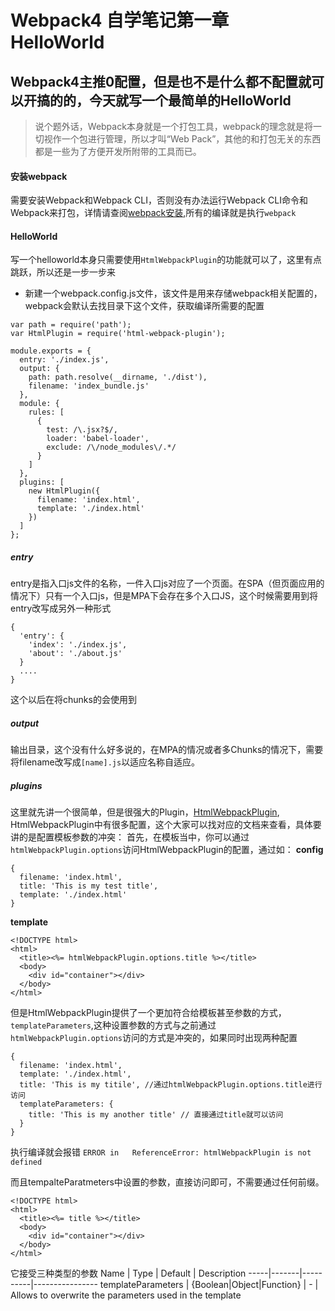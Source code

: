# Webpack4 自学笔记第一章 HelloWorld

## Webpack4主推0配置，但是也不是什么都不配置就可以开搞的的，今天就写一个最简单的HelloWorld
> 说个题外话，Webpack本身就是一个打包工具，webpack的理念就是将一切视作一个包进行管理，所以才叫“Web Pack”，其他的和打包无关的东西都是一些为了方便开发所附带的工具而已。

#### 安装webpack
需要安装Webpack和Webpack CLI，否则没有办法运行Webpack CLI命令和Webpack来打包，详情请查阅[webpack安装](https://webpack.js.org/guides/installation/#local-installation),所有的编译就是执行`webpack`

#### HelloWorld
写一个helloworld本身只需要使用`HtmlWebpackPlugin`的功能就可以了，这里有点跳跃，所以还是一步一步来

- 新建一个webpack.config.js文件，该文件是用来存储webpack相关配置的，webpack会默认去找目录下这个文件，获取编译所需要的配置

```
var path = require('path');
var HtmlPlugin = require('html-webpack-plugin');

module.exports = {
  entry: './index.js',
  output: {
    path: path.resolve(__dirname, './dist'),
    filename: 'index_bundle.js'
  },
  module: {
    rules: [
      {
        test: /\.jsx?$/,
        loader: 'babel-loader',
        exclude: /\/node_modules\/.*/
      }
    ]
  },
  plugins: [
    new HtmlPlugin({
      filename: 'index.html',
      template: './index.html'
    })
  ]
};
```
##### entry
entry是指入口js文件的名称，一件入口js对应了一个页面。在SPA（但页面应用的情况下）只有一个入口js，但是MPA下会存在多个入口JS，这个时候需要用到将entry改写成另外一种形式

```
{
  'entry': {
    'index': './index.js',
    'about': './about.js'
  }
  ....
}
```
这个以后在将chunks的会使用到

##### output
输出目录，这个没有什么好多说的，在MPA的情况或者多Chunks的情况下，需要将filename改写成`[name].js`以适应名称自适应。

##### plugins
这里就先讲一个很简单，但是很强大的Plugin，[HtmlWebpackPlugin](https://github.com/jantimon/html-webpack-plugin),
HtmlWebpackPlugin中有很多配置，这个大家可以找对应的文档来查看，具体要讲的是配置模板参数的冲突：
首先，在模板当中，你可以通过`htmlWebpackPlugin.options`访问HtmlWebpackPlugin的配置，通过如：
**config**
```
{
  filename: 'index.html',
  title: 'This is my test title',
  template: './index.html'
}
```

**template**
```
<!DOCTYPE html>
<html>
  <title><%= htmlWebpackPlugin.options.title %></title>
  <body>
    <div id="container"></div>
  </body>
</html>
```
但是HtmlWebpackPlugin提供了一个更加符合给模板甚至参数的方式，`templateParameters`,这种设置参数的方式与之前通过`htmlWebpackPlugin.options`访问的方式是冲突的，如果同时出现两种配置

```
{
  filename: 'index.html',
  template: './index.html',
  title: 'This is my titile', //通过htmlWebpackPlugin.options.title进行访问
  templateParameters: {
    title: 'This is my another title' // 直接通过title就可以访问
  }
}
```

执行编译就会报错 `ERROR in   ReferenceError: htmlWebpackPlugin is not defined`

而且tempalteParatmeters中设置的参数，直接访问即可，不需要通过任何前缀。
```
<!DOCTYPE html>
<html>
  <title><%= title %></title>
  <body>
    <div id="container"></div>
  </body>
</html>
```

它接受三种类型的参数
Name |	Type |	Default |	Description
-----|-------|----------|----------------
templateParameters	| {Boolean|Object|Function}	 | -	| Allows to overwrite the parameters used in the template
